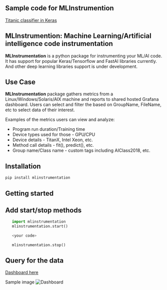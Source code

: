 ## Sample code for MLInstrumention

[Titanic classifier in Keras](https://github.com/mlaicode/kerasTitanic)

## MLInstrumention: Machine Learning/Artificial intelligence code instrumentation

<b>MLInstrumentation</b> is a python package for instrumenting your ML/AI code. It has support for popular Keras/Tensorflow and FastAI libraries currently. And other deep learning libraries support is under development.

## Use Case
<b>MLInstrumentation</b>  package gathers metrics from a Linux/Windows/Solaris/AIX machine and reports to shared hosted Grafana dashboard. Users can select and filter the based on GroupName, FileName, etc to select data of their interest.

Examples of the metrics users can view and analyze:

* Program run duration/Training time
* Device types used for those - GPU/CPU
* Device details - TitanX, Intel Xeon, etc.
* Method call details - fit(), predict(), etc.
* Group name/Class name - custom tags including AIClass2018, etc.


## Installation
```bash
pip install mlinstrumentation
```

## Getting started

## Add start/stop methods

```python
   import mlinstrumentation
   mlinstrumentation.start()
   
   <your code>
   
   mlinstrumentation.stop()
```

## Query for the data
[Dashboard here](http://bit.ly/mlinstrumentation)

Sample image
![Dashboard ](assets/images/dashsnap.png)
